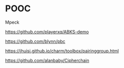 # POOC
Mpeck


https://github.com/playerxq/ABKS-demo

https://github.com/blynn/pbc

https://jhuisi.github.io/charm/toolbox/pairinggroup.html

https://github.com/alanbaby/Cipherchain